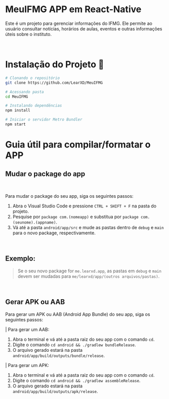 # MeuIFMG APP em React-Native

Este é um projeto para gerenciar informações do IFMG. Ele permite ao usuário consultar notícias, horários de aulas, eventos e outras informações úteis sobre o instituto.

<br>

# Instalação do Projeto 🚀
```bash
# Clonando o repositório
git clone https://github.com/LearXD/MeuIFMG

# Acessando pasta
cd MeuIFMG

# Instalando dependências
npm install

# Iniciar o servidor Metro Bundler
npm start
```


# Guia útil para compilar/formatar o APP

## Mudar o package do app

<br>

Para mudar o package do seu app, siga os seguintes passos:

1. Abra o Visual Studio Code e pressione `CTRL + SHIFT + F` na pasta do projeto.
2. Pesquise por `package com.(nomeapp)` e substitua por `package com.(seunome).(appname)`.
3. Vá até a pasta `android/app/src` e mude as pastas dentro de `debug` e `main` para o novo package, respectivamente.

<br>

## Exemplo:

> Se o seu novo package for `me.learxd.app`, as pastas em `debug` e `main` devem ser mudadas para `me/learxd/app/(outros arquivos/pastas)`.

<br>

## Gerar APK ou AAB

Para gerar um APK ou AAB (Android App Bundle) do seu app, siga os seguintes passos:

| Para gerar um AAB:

1. Abra o terminal e vá até a pasta raiz do seu app com o comando `cd`.
2. Digite o comando `cd android && ./gradlew bundleRelease`.
3. O arquivo gerado estará na pasta `android/app/build/outputs/bundle/release`.

| Para gerar um APK:

1. Abra o terminal e vá até a pasta raiz do seu app com o comando `cd`.
2. Digite o comando `cd android && ./gradlew assembleRelease`.
3. O arquivo gerado estará na pasta `android/app/build/outputs/apk/release`.
